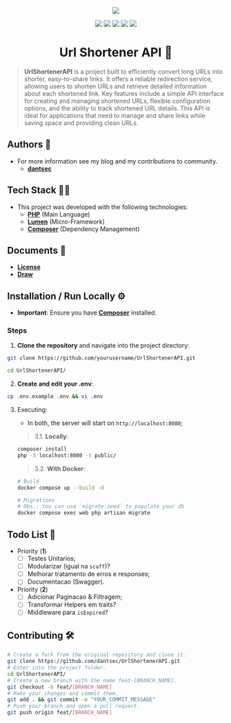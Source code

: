 <div align="center">
    <img src="https://i.imgur.com/WEPSHWd.png">
</div>

<p align="center">
    <img src="https://img.shields.io/github/license/dantsec/UrlShortenerAPI?color=black&logo=github&logoColor=white&style=for-the-badge">
    <img src="https://img.shields.io/github/issues/dantsec/UrlShortenerAPI?color=black&logo=github&logoColor=white&style=for-the-badge">
    <img src="https://img.shields.io/github/stars/dantsec/UrlShortenerAPI?color=black&label=STARS&logo=github&logoColor=white&style=for-the-badge">
    <img src="https://img.shields.io/github/forks/dantsec/UrlShortenerAPI?color=black&logo=github&logoColor=white&style=for-the-badge">
    <img src="https://img.shields.io/github/languages/code-size/dantsec/UrlShortenerAPI?color=black&logo=github&logoColor=white&style=for-the-badge">
</p>

<h1 align="center">
    Url Shortener API 🚀
</h1>

> **UrlShortenerAPI** is a project built to efficiently convert long URLs into shorter, easy-to-share links. It offers a reliable redirection service, allowing users to shorten URLs and retrieve detailed information about each shortened link. Key features include a simple API interface for creating and managing shortened URLs, flexible configuration options, and the ability to track shortened URL details. This API is ideal for applications that need to manage and share links while saving space and providing clean URLs.

## Authors 👥

- For more information see my blog and my contributions to community.
    - [**dantsec**](https://www.github.com/dantsec)

## Tech Stack 🧑‍💻

- This project was developed with the following technologies:
    - [**PHP**](https://www.php.net/) (Main Language)
    - [**Lumen**](https://lumen.laravel.com/) (Micro-Framework)
    - [**Composer**](https://getcomposer.org/) (Dependency Management)

## Documents 📂

- [**License**](./LICENSE)
- [**Draw**](./docs/url-shortener-api.excalidraw)

## Installation / Run Locally ⚙️

- **Important**: Ensure you have [**Composer**](https://getcomposer.org/) installed.

### Steps

1. **Clone the repository** and navigate into the project directory:

```bash
git clone https://github.com/yourusername/UrlShortenerAPI.git

cd UrlShortenerAPI/
```

2. **Create and edit your .env**:

```bash
cp .env.example .env && vi .env
```

3. Executing:
    - In both, the server will start on `http://localhost:8080`;

    > 3.1. **Locally**:

    ```bash
    composer install
    php -S localhost:8080 -t public/
    ```

    > 3.2. **With Docker**:

    ```bash
    # Build
    docker compose up --build -d

    # Migrations
    # Obs.: You can use `migrate:seed` to populate your db
    docker compose exec web php artisan migrate
    ```

## Todo List 📌

- Priority (**1**)
    - [ ] Testes Unitarios;
    - [ ] Modularizar (igual na `scaff`)?
    - [ ] Melhorar tratamento de erros e responses;
    - [ ] Documentacao (Swagger).
- Priority (**2**)
    - [ ] Adicionar Paginacao & Filtragem;
    - [ ] Transformar Helpers em traits?
    - [ ] Middleware para `isExpired`?

## Contributing 🛠️

```bash
# Create a fork from the original repository and clone it.
git clone https://github.com/dantsec/UrlShortenerAPI.git
# Enter into the project folder.
cd UrlShortenerAPI/
# Create a new branch with the name feat-[BRANCH_NAME].
git checkout -b feat/[BRANCH_NAME]
# Make your changes and commit them.
git add . && git commit -m "YOUR_COMMIT_MESSAGE"
# Push your branch and open a pull request.
git push origin feat/[BRANCH_NAME]
```
